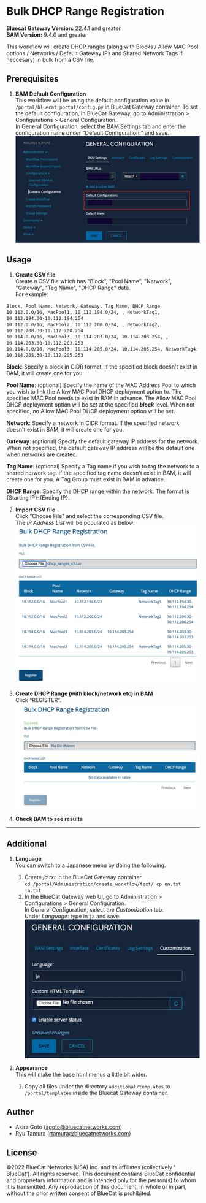 # Bulk DHCP Range Registration

**Bluecat Gateway Version:** 22.4.1 and greater  
**BAM Version:** 9.4.0 and greater

This workflow will create DHCP ranges (along with Blocks / Allow MAC Pool options / Networks / Default Gateway IPs and Shared Network Tags if neccesary) in bulk from a CSV file.

## Prerequisites

1. **BAM Default Configuration**  
   This workflow will be using the default configuration value in `/portal/bluecat_portal/config.py` in BlueCat Gateway container. To set the default configuration, in BlueCat Gateway, go to Administration > Configurations > General Configuration.  
   In General Configuration, select the BAM Settings tab and enter the configuration name under "Default Configuration:" and save.  
   ![screenshot](img/BAM_default_settings.jpg?raw=true 'BAM_default_settings')

## Usage

1. **Create CSV file**  
   Create a CSV file which has "Block", "Pool Name", "Network", "Gateway", "Tag Name", "DHCP Range" data.  
   For example:

```csv
Block, Pool Name, Network, Gateway, Tag Name, DHCP Range
10.112.0.0/16, MacPool1, 10.112.194.0/24, , NetworkTag1, 10.112.194.30-10.112.194.254
10.112.0.0/16, MacPool2, 10.112.200.0/24, , NetworkTag2, 10.112.200.30-10.112.200.254
10.114.0.0/16, MacPool3, 10.114.203.0/24, 10.114.203.254, , 10.114.203.30-10.112.203.253
10.114.0.0/16, MacPool3, 10.114.205.0/24, 10.114.205.254, NetworkTag4, 10.114.205.30-10.112.205.253
```

**Block**: Specify a block in CIDR format. If the specified block doesn't exist in BAM, it will create one for you.

**Pool Name**: (optional) Specify the name of the MAC Address Pool to which you wish to link the Allow MAC Pool DHCP deployment option to. The specified MAC Pool needs to exist in BAM in advance. The Allow MAC Pool DHCP deployment option will be set at the specified **_block_** level. When not specified, no Allow MAC Pool DHCP deployment option will be set.

**Network**: Specify a network in CIDR format. If the specified network doesn't exist in BAM, it will create one for you.

**Gateway**: (optional) Specify the default gateway IP address for the network. When not specified, the default gateway IP address will be the default one when networks are created.

**Tag Name**: (optional) Specify a Tag name if you wish to tag the network to a shared network tag. If the specified tag name doesn't exist in BAM, it will create one for you. A Tag Group must exist in BAM in advance.

**DHCP Range**: Specify the DHCP range within the network. The format is {Starting IP}-{Ending IP}.

2. **Import CSV file**  
   Click "Choose File" and select the corresponding CSV file.  
   The _IP Address List_ will be populated as below:  
   ![screenshot](img/Bulk_DHCP1.jpg 'Bulk_IP1')

3. **Create DHCP Range (with block/network etc) in BAM**  
   Click "REGISTER".  
   ![screenshot](img/Bulk_DHCP2.jpg 'Bulk_IP2')

4. **Check BAM to see results**

---

## Additional

1. **Language**  
   You can switch to a Japanese menu by doing the following.

   1. Create _ja.txt_ in the BlueCat Gateway container.  
      `cd /portal/Administration/create_workflow/text/ cp en.txt ja.txt`
   2. In the BlueCat Gateway web UI, go to Administration > Configurations > General Configuration.  
      In General Configuration, select the _Customization_ tab.  
      Under _Language:_ type in `ja` and save.  
      ![screenshot](img/langauge_ja.jpg?raw=true 'langauge_ja')

2. **Appearance**  
   This will make the base html menus a little bit wider.
   1. Copy all files under the directory `additional/templates` to `/portal/templates` inside the Bluecat Gateway container.

## Author

- Akira Goto (agoto@bluecatnetworks.com)
- Ryu Tamura (rtamura@bluecatnetworks.com)

## License

©2022 BlueCat Networks (USA) Inc. and its affiliates (collectively ‘ BlueCat’). All rights reserved. This document contains BlueCat confidential and proprietary information and is intended only for the person(s) to whom it is transmitted. Any reproduction of this document, in whole or in part, without the prior written consent of BlueCat is prohibited.
